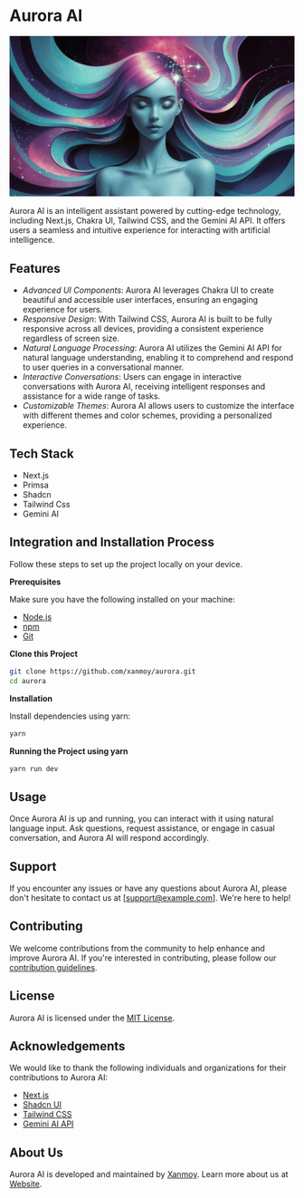 

## <h1 name="header"> Aurora AI</h1>

![Aurora](https://raw.githubusercontent.com/xanmoy/aurora/main/public/cover.jpeg)

Aurora AI is an intelligent assistant powered by cutting-edge technology, including Next.js, Chakra UI, Tailwind CSS, and the Gemini AI API. It offers users a seamless and intuitive experience for interacting with artificial intelligence.

## Features

- *Advanced UI Components*: Aurora AI leverages Chakra UI to create beautiful and accessible user interfaces, ensuring an engaging experience for users.
- *Responsive Design*: With Tailwind CSS, Aurora AI is built to be fully responsive across all devices, providing a consistent experience regardless of screen size.
- *Natural Language Processing*: Aurora AI utilizes the Gemini AI API for natural language understanding, enabling it to comprehend and respond to user queries in a conversational manner.
- *Interactive Conversations*: Users can engage in interactive conversations with Aurora AI, receiving intelligent responses and assistance for a wide range of tasks.
- *Customizable Themes*: Aurora AI allows users to customize the interface with different themes and color schemes, providing a personalized experience.

## <a name="tech-stack">Tech Stack</a>

- Next.js
- Primsa
- Shadcn
- Tailwind Css
- Gemini AI

## <a name="quick-start">Integration and Installation Process</a>

Follow these steps to set up the project locally on your device.

**Prerequisites**

Make sure you have the following installed on your machine:

- [Node.js](https://nodejs.org/en)
- [npm](https://www.npmjs.com/)
- [Git](https://git-scm.com/)

**Clone this Project**

```bash
git clone https://github.com/xanmoy/aurora.git
cd aurora
```

**Installation**

Install dependencies using yarn:

```bash
yarn
```

**Running the Project using yarn**

```bash
yarn run dev
```


## Usage

Once Aurora AI is up and running, you can interact with it using natural language input. Ask questions, request assistance, or engage in casual conversation, and Aurora AI will respond accordingly.

## Support

If you encounter any issues or have any questions about Aurora AI, please don't hesitate to contact us at [support@example.com]. We're here to help!

## Contributing

We welcome contributions from the community to help enhance and improve Aurora AI. If you're interested in contributing, please follow our [contribution guidelines](CONTRIBUTING.md).

## License

Aurora AI is licensed under the [MIT License](LICENSE).

## Acknowledgements

We would like to thank the following individuals and organizations for their contributions to Aurora AI:

- [Next.js](https://nextjs.org/)
- [Shadcn UI](https://ui.shadcn.com/)
- [Tailwind CSS](https://tailwindcss.com/)
- [Gemini AI API](https://geminiapi.com/)

## About Us

Aurora AI is developed and maintained by [Xanmoy](https://www.xanmoy.me). Learn more about us at [Website](https://www.xanmoy.me).
